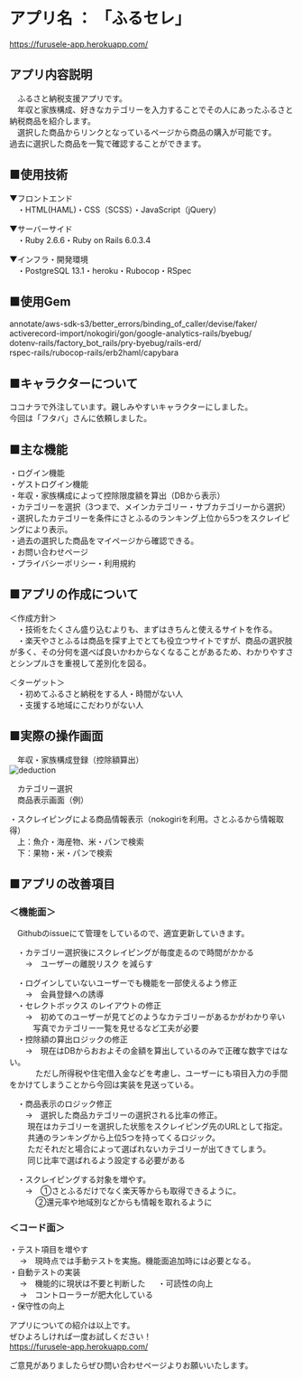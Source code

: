 # アプリ名 ： 「ふるセレ」  
https://furusele-app.herokuapp.com/  

## アプリ内容説明  
　ふるさと納税支援アプリです。  
　年収と家族構成、好きなカテゴリーを入力することでその人にあったふるさと納税商品を紹介します。  
　選択した商品からリンクとなっているページから商品の購入が可能です。　　
　過去に選択した商品を一覧で確認することができます。　　
  
## ■使用技術  
▼フロントエンド  
　・HTML(HAML)・CSS（SCSS）・JavaScript（jQuery）  　
  
▼サーバーサイド  
　・Ruby 2.6.6・Ruby on Rails 6.0.3.4  
  
▼インフラ・開発環境  
　・PostgreSQL 13.1・heroku・Rubocop・RSpec  
   
  
## ■使用Gem  
annotate/aws-sdk-s3/better_errors/binding_of_caller/devise/faker/  
activerecord-import/nokogiri/gon/google-analytics-rails/byebug/  
dotenv-rails/factory_bot_rails/pry-byebug/rails-erd/  
rspec-rails/rubocop-rails/erb2haml/capybara  
  
  
## ■キャラクターについて  
  
ココナラで外注しています。親しみやすいキャラクターにしました。  
今回は「フタバ」さんに依頼しました。  
  
  
## ■主な機能  
・ログイン機能  
・ゲストログイン機能  
・年収・家族構成によって控除限度額を算出（DBから表示）  
・カテゴリーを選択（3つまで、メインカテゴリー・サブカテゴリーから選択）  
・選択したカテゴリーを条件にさとふるのランキング上位から5つをスクレイピングにより表示。  
・過去の選択した商品をマイページから確認できる。  
・お問い合わせページ  
・プライバシーポリシー・利用規約  
   
  
## ■アプリの作成について  
＜作成方針＞  
　・技術をたくさん盛り込むよりも、まずはきちんと使えるサイトを作る。  
　・楽天やさとふるは商品を探す上でとても役立つサイトですが、商品の選択肢が多く、その分何を選べば良いかわからなくなることがあるため、わかりやすさとシンプルさを重視して差別化を図る。  
  
＜ターゲット＞  
　・初めてふるさと納税をする人・時間がない人  
　・支援する地域にこだわりがない人  
   
## ■実際の操作画面  
　年収・家族構成登録（控除額算出）  
 ![deduction](./app/assets/images/sample_personal_image.ong)

　カテゴリー選択  
　商品表示画面（例）  
  
・スクレイピングによる商品情報表示（nokogiriを利用。さとふるから情報取得）  
　上：魚介・海産物、米・パンで検索  
　下：果物・米・パンで検索  
   
## ■アプリの改善項目  
### ＜機能面＞  
　Githubのissueにて管理をしているので、適宜更新していきます。  
  
　・カテゴリー選択後にスクレイピングが毎度走るので時間がかかる  
　　→　ユーザーの離脱リスク を減らす  
  
　・ログインしていないユーザーでも機能を一部使えるよう修正  
　　→　会員登録への誘導  
　・セレクトボックス のレイアウトの修正  
　　→　初めてのユーザーが見てどのようなカテゴリーがあるかがわかり辛い  
 　　　写真でカテゴリー一覧を見せるなど工夫が必要  
　・控除額の算出ロジックの修正  
　　→　現在はDBからおおよその金額を算出しているのみで正確な数字ではない。  
　 　　ただし所得税や住宅借入金などを考慮し、ユーザーにも項目入力の手間をかけてしまうことから今回は実装を見送っている。  
  
　・商品表示のロジック修正  
　　→　選択した商品カテゴリーの選択される比率の修正。  
　　 現在はカテゴリーを選択した状態をスクレイピング先のURLとして指定。  
　　 共通のランキングから上位5つを持ってくるロジック。  
　　 ただそれだと場合によって選ばれないカテゴリーが出てきてしまう。  
　　 同じ比率で選ばれるよう設定する必要がある  
  
　・スクレイピングする対象を増やす。  
　　→　①さとふるだけでなく楽天等からも取得できるように。  
　　　 ②還元率や地域別などからも情報を取れるように  
  
### ＜コード面＞  
 ・テスト項目を増やす  
　 →　現時点では手動テストを実施。機能面追加時には必要となる。  
 ・自動テストの実装    
　 →　機能的に現状は不要と判断した  　
 ・可読性の向上  
　 →　コントローラーが肥大化している  
 ・保守性の向上  
  
アプリについての紹介は以上です。  
ぜひよろしければ一度お試しください！  
https://furusele-app.herokuapp.com/  
  
  
ご意見がありましたらぜひ問い合わせページよりお願いいたします。  
  
